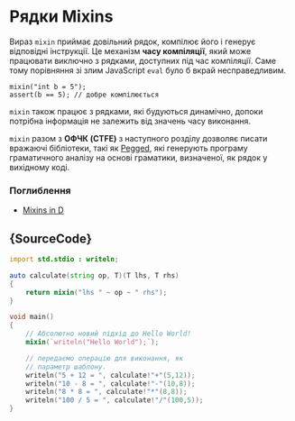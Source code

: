 # Рядки Mixins

Вираз `mixin` приймає довільний рядок, компілює його і генерує
відповідні інструкції. Це механізм **часу компіляції**, який може
працювати виключно з рядками, доступних під час компіляції. Саме тому
порівняння зі злим JavaScript `eval` було б вкрай несправедливим.

    mixin("int b = 5");
    assert(b == 5); // добре компілюється

`mixin` також працює з рядками, які будуються динамічно, допоки потрібна
інформація не залежить від значень часу виконання.

`mixin` разом з **ОФЧК (CTFE)** з наступного розділу дозволяє писати
вражаючі бібліотеки, такі як [Pegged](https://github.com/PhilippeSigaud/Pegged),
які генерують програму граматичного аналізу на основі граматики,
визначеної, як рядок у вихідному коді.

### Поглиблення

- [Mixins in D](https://dlang.org/spec/template-mixin.html)

## {SourceCode}

```d
import std.stdio : writeln;

auto calculate(string op, T)(T lhs, T rhs)
{
    return mixin("lhs " ~ op ~ " rhs");
}

void main()
{
    // Абсолютно новий підхід до Hello World!
    mixin(`writeln("Hello World");`);

	// передаємо операцію для виконання, як
    // параметр шаблону.
    writeln("5 + 12 = ", calculate!"+"(5,12));
    writeln("10 - 8 = ", calculate!"-"(10,8));
    writeln("8 * 8 = ", calculate!"*"(8,8));
    writeln("100 / 5 = ", calculate!"/"(100,5));
}
```
